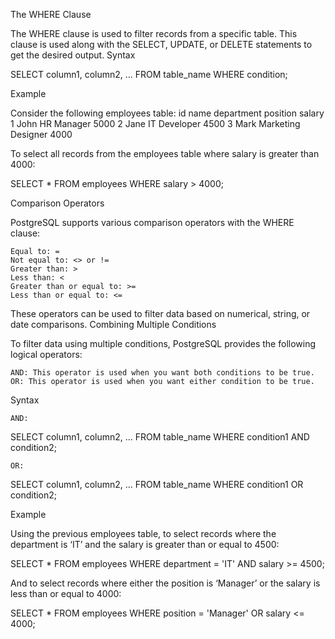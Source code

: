 The WHERE Clause

The WHERE clause is used to filter records from a specific table. This clause is used along with the SELECT, UPDATE, or DELETE statements to get the desired output.
Syntax

SELECT column1, column2, ...
FROM table_name
WHERE condition;

Example

Consider the following employees table:
id	name	department	position	salary
1	John	HR	Manager	5000
2	Jane	IT	Developer	4500
3	Mark	Marketing	Designer	4000

To select all records from the employees table where salary is greater than 4000:

SELECT * 
FROM employees
WHERE salary > 4000;

Comparison Operators

PostgreSQL supports various comparison operators with the WHERE clause:

    Equal to: =
    Not equal to: <> or !=
    Greater than: >
    Less than: <
    Greater than or equal to: >=
    Less than or equal to: <=

These operators can be used to filter data based on numerical, string, or date comparisons.
Combining Multiple Conditions

To filter data using multiple conditions, PostgreSQL provides the following logical operators:

    AND: This operator is used when you want both conditions to be true.
    OR: This operator is used when you want either condition to be true.

Syntax

    AND:

SELECT column1, column2, ...
FROM table_name
WHERE condition1 AND condition2;

    OR:

SELECT column1, column2, ...
FROM table_name
WHERE condition1 OR condition2;

Example

Using the previous employees table, to select records where the department is ‘IT’ and the salary is greater than or equal to 4500:

SELECT * 
FROM employees
WHERE department = 'IT' AND salary >= 4500;

And to select records where either the position is ‘Manager’ or the salary is less than or equal to 4000:

SELECT * 
FROM employees
WHERE position = 'Manager' OR salary <= 4000;